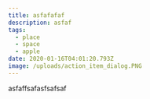 ```yaml
---
title: asfafafaf
description: asfaf
tags:
  - place
  - space
  - apple
date: 2020-01-16T04:01:20.793Z
image: /uploads/action_item_dialog.PNG
---
```

asfaffsafasfsafsaf
